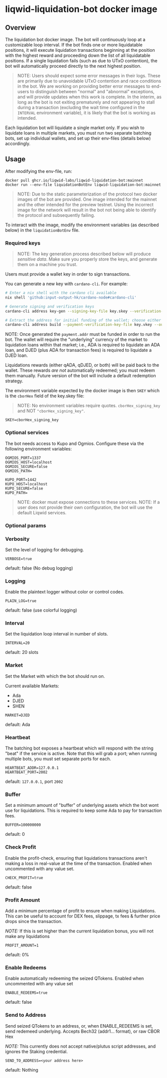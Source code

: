 # liqwid-liquidation-bot docker image

## Overview

The liquidation bot docker image. The bot will continuously loop at a
customizable loop interval. If the bot finds one or more liquidatable positions,
it will execute liquidation transactions beginning at the position with the
highest reward and proceeding down the list of all liquidatable positions.
If a single liquidation fails (such as due to UTxO contention), the bot will
automatically proceed directly to the next highest position.

> NOTE: Users should expect some error messages in their logs. These are
> primarily due to unavoidable UTxO contention and race conditions in the bot.
> We are working on providing better error messages to end-users to distinguish
> between "normal" and "abnormal" exceptions, and will provide updates when this
> work is complete. In the interim, as long as the bot is not exiting prematurely
> and not appearing to stall during a transaction (excluding the wait time
> configured in the `INTERVAL` environment variable), it is likely that the bot is
> working as intended.

Each liquidation bot will liquidate a single market only. If you wish to liquidate
loans in multiple markets, you must run two separate batching bots, set up
individual wallets, and set up their env-files (details below) accordingly.

## Usage

After modifying the env-file, run:

```
docker pull ghcr.io/liqwid-labs/liqwid-liquidation-bot:mainnet
docker run --env-file liquidationBotEnv liqwid-liquidation-bot:mainnet
```

> NOTE: Due to the static parameterization of the protocol two docker images of the
> bot are provided. One image intended for the mainnet and the other intended for
> the preview testnet. Using the incorrect image for the network will result in the
> bot not being able to identify the protocol and subsequently failing.

To interact with the image, modify the environment variables (as described below)
in the `liquidationBotEnv` file.

### Required keys

> NOTE: The key generation process described below will produce _sensitive data_.
> Make sure you properly store the keys, and generate them on a machine you trust.

Users must provide a wallet key in order to sign transactions.

You can generate a new key with `cardano-cli`. For example:

```sh
# Enter a nix shell with the cardano cli available
nix shell 'github:input-output-hk/cardano-node#cardano-cli'

# Generate signing and verification keys
cardano-cli address key-gen --signing-key-file key.skey --verification-key-file key.vkey

# Extract the address for initial funding of the wallet; choose either the mainnet or `preview` testnet via the last option.
cardano-cli address build --payment-verification-key-file key.vkey --out-file payment.addr [--mainnet | --testnet-magic 2]
```

NOTE: Once generated the `payment.addr` must be funded in order to run the bot.
The wallet will require the "underlying" currency of the market to liquidation
loans within that market; i.e., ADA is required to liquidate an ADA loan, and
DJED (plus ADA for transaction fees) is required to liquidate a DJED loan.

Liquidations rewards (either qADA, qDJED, or both) will be paid back to the wallet.
These rewards _are not_ automatically redeemed; you must redeem them manually.
Future version of the bot will include a default redemption strategy.

The environment variable expected by the docker image is then `SKEY` which is the `cborHex` field of the key.skey file:

> NOTE: No environment variables require quotes. `cborHex_signing_key` and NOT `"cborHex_signing_key"`.

```
SKEY=cborHex_signing_key
```

### Optional services

The bot needs access to Kupo and Ogmios.
Configure these via the following environment variables:

```
OGMIOS_PORT=1337
OGMIOS_HOST=localhost
OGMIOS_SECURE=false
OGMIOS_PATH=

KUPO_PORT=1442
KUPO_HOST=localhost
KUPO_SECURE=false
KUPO_PATH=
```

> NOTE: docker must expose connections to these services.
> NOTE: If a user does not provide their own configuration, the bot will use the default Liqwid services.

### Optional params

### Verbosity

Set the level of logging for debugging.

```
VERBOSE=true
```

default: false (No debug logging)

### Logging

Enable the plaintext logger without color or control codes.

```
PLAIN_LOG=true
```

default: false (use colorful logging)

### Interval

Set the liquidation loop interval in number of slots.

```
INTERVAL=20
```

default: 20 slots

### Market

Set the Market with which the bot should run on.

Current available Markets:
- Ada
- DJED
- SHEN

```
MARKET=DJED
```

default: Ada

### Heartbeat

The batching bot exposes a heartbeat which will respond with the string "beat" if the service
is active. Note that this will grab a port; when running multiple bots, you must set separate ports
for each.

```
HEARTBEAT_ADDR=127.0.0.1
HEARTBEAT_PORT=2002
```

default: `127.0.0.1`, port `2002`

### Buffer

Set a minimum amount of "buffer" of underlying
assets which the bot wont use for liquidations.
This is required to keep some Ada to pay for
transaction fees.

```
BUFFER=100000000
```

default: 0

### Check Profit

Enable the profit-check, ensuring that
liquidations transactions aren't making a loss
in real-value at the time of the transaction.
Enabled when uncommented with any value set.

```
CHECK_PROFIT=true
```

default: false

### Profit Amount

Add a minimum percentage of profit
to ensure when making Liquidations.
This can be useful to account for
DEX fees, slippage, tx fees & further price
drops since the transaction.

*NOTE:* If this is set higher than the current
liquidation bonus, you will not make any liquidations

```
PROFIT_AMOUNT=1
```

default: 0%

### Enable Redeems

Enable automatically redeeming the seized
QTokens.
Enabled when uncommented with any value set

```
ENABLE_REDEEMS=true
```

default: false

### Send to Address

Send seized QTokens to an address, or,
when ENABLE_REDEEMS is set, send redemeed
underlying.
Accepts Bech32 (addr1... format),
or raw CBOR Hex

*NOTE:* This currently does not accept
native/plutus script addresses, and ignores
the Staking credential.

```
SEND_TO_ADDRESS=<your address here>
```

default: Nothing
